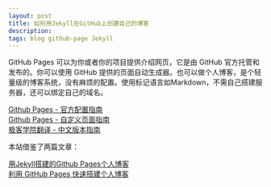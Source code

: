 ```yaml
---
layout: post
title: 如何用Jekyll在GitHub上创建自己的博客
description: 
tags: blog github-page Jekyll
---
```

GitHub Pages 可以为你或者你的项目提供介绍网页，它是由 GitHub 官方托管和发布的。你可以使用 GitHub 提供的页面自动生成器。也可以做个人博客，是个轻量级的博客系统，没有麻烦的配置。使用标记语言如Markdown，不需自己搭建服务器，还可以绑定自己的域名。

[Github Pages - 官方配置指南](https://help.github.com/categories/github-pages-basics/)    
[Github Pages - 自定义页面指南](https://help.github.com/categories/customizing-github-pages/)    
[极客学院翻译 - 中文版本指南](http://wiki.jikexueyuan.com/project/github-pages-basics/)

本站借鉴了两篇文章：

[用Jekyll搭建的Github Pages个人博客](http://louisly.com/2016/04/used-jekyll-to-create-my-github-blog/)    
[利用 GitHub Pages 快速搭建个人博客](https://www.jianshu.com/p/e68fba58f75c)



